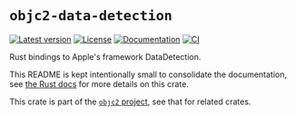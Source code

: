 # `objc2-data-detection`

[![Latest version](https://badgen.net/crates/v/objc2-data-detection)](https://crates.io/crates/objc2-data-detection)
[![License](https://badgen.net/badge/license/Zlib%20OR%20Apache-2.0%20OR%20MIT/blue)](../../LICENSE.md)
[![Documentation](https://docs.rs/objc2-data-detection/badge.svg)](https://docs.rs/objc2-data-detection/)
[![CI](https://github.com/madsmtm/objc2/actions/workflows/ci.yml/badge.svg)](https://github.com/madsmtm/objc2/actions/workflows/ci.yml)

Rust bindings to Apple's framework DataDetection.

This README is kept intentionally small to consolidate the documentation, see
[the Rust docs](https://docs.rs/objc2-data-detection/) for more details on this crate.

This crate is part of the [`objc2` project](https://github.com/madsmtm/objc2),
see that for related crates.
